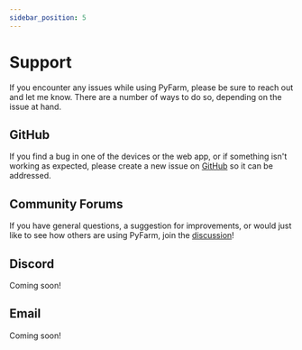 ```yaml
---
sidebar_position: 5
---
```


# Support

If you encounter any issues while using PyFarm, please be sure to reach out and
let me know. There are a number of ways to do so, depending on the
issue at hand.

## GitHub

If you find a bug in one of the devices or the web app, or if something isn't
working as expected, please create a new issue on
[GitHub](https://github.com/KTech-Industries/PyFarm/issues) so it can be
addressed.

## Community Forums

If you have general questions, a suggestion for improvements, or would just like
to see how others are using PyFarm, join the
[discussion](https://github.com/KTech-Industries/PyFarm/discussions)!

## Discord

Coming soon!

## Email

Coming soon!
